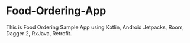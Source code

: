 # Food-Ordering-App
This is Food Ordering Sample App using Kotlin, Android Jetpacks, Room, Dagger 2, RxJava, Retrofit.

